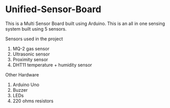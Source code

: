 # Unified-Sensor-Board

This is a Multi Sensor Board built using Arduino. This is an all in one sensing system built using 5 sensors.

Sensors used in the project
1. MQ-2 gas sensor
2. Ultrasonic sensor
3. Proximity sensor
4. DHT11 temperature + humidity sensor

Other Hardware
1. Arduino Uno
2. Buzzer
3. LEDs
4. 220 ohms resistors
